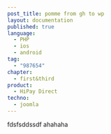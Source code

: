 ```yaml
---
post_title: pomme from gh to wp
layout: documentation
published: true
language:
  - PHP
  - ios
  - android
tag:
  - "987654"
chapter:
  - first&third
product:
  - HiPay Direct
techno:
  - joomla
---
```


fdsfsddssdf ahahaha
